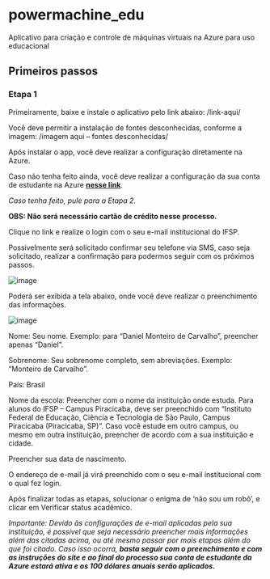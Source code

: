 # powermachine_edu
Aplicativo para criação e controle de máquinas virtuais na Azure para uso educacional

## Primeiros passos
### Etapa 1
Primeiramente, baixe e instale o aplicativo pelo link abaixo:
/link-aqui/

Você deve permitir a instalação de fontes desconhecidas, conforme a imagem:
/imagem aqui – fontes desconhecidas/

Após instalar o app, você deve realizar a configuração diretamente na Azure.

Caso não tenha feito ainda, você deve realizar a configuração da sua conta de estudante na Azure [**nesse link**](https://go.microsoft.com/fwlink/?linkid=2062405&clcid=0x416&l=pt-br&srcurl=https%3A%2F%2Fazure.microsoft.com%2Ffree%2Fstudents).

*Caso tenha feito, pule para a Etapa 2.*

**OBS: Não será necessário cartão de crédito nesse processo.**

Clique no link e realize o login com o seu e-mail institucional do IFSP.

Possivelmente será solicitado confirmar seu telefone via SMS, caso seja solicitado, realizar a confirmação para podermos seguir com os próximos passos.

![image](https://github.com/danimont228/powermachine_edu/assets/122396799/8706ca14-0f4b-4b14-8096-92eb35146ed0)

Poderá ser exibida a tela abaixo, onde você deve realizar o preenchimento das informações.

![image](https://github.com/danimont228/powermachine_edu/assets/122396799/a8ac9c1d-9be0-4edb-b9fd-833a80dfc2fc)

Nome: Seu nome. Exemplo: para “Daniel Monteiro de Carvalho”, preencher apenas “Daniel”.

Sobrenome: Seu sobrenome completo, sem abreviações. Exemplo: “Monteiro de Carvalho”.

País: Brasil

Nome da escola: Preencher com o nome da instituição onde estuda.
Para alunos do IFSP – Campus Piracicaba, deve ser preenchido com “Instituto Federal de Educação, Ciência e Tecnologia de São Paulo, Campus Piracicaba (Piracicaba, SP)”.
Caso você estude em outro campus, ou mesmo em outra instituição, preencher de acordo com a sua instituição e cidade.

Preencher sua data de nascimento.

O endereço de e-mail já virá preenchido com o seu e-mail institucional com o qual fez login.

Após finalizar todas as etapas, solucionar o enigma de ‘não sou um robô’, e clicar em Verificar status acadêmico.

*Importante: Devido às configurações de e-mail aplicadas pela sua instituição, é possível que seja necessário preencher mais informações além das citadas acima, ou até mesmo passar por mais etapas além do que foi citado. Caso isso ocorra, **basta seguir com o preenchimento e com as instruções do site e ao final do processo sua conta de estudante da Azure estará ativa e os 100 dólares anuais serão aplicados.***
